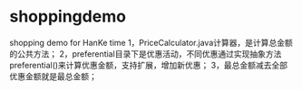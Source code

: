 # shoppingdemo
shopping demo for HanKe time
1，PriceCalculator.java计算器，是计算总金额的公共方法；
2，preferential目录下是优惠活动，不同优惠通过实现抽象方法preferential()来计算优惠金额，支持扩展，增加新优惠；
3，最总金额减去全部优惠金额就是最总金额；
